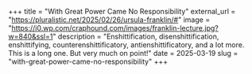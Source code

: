 +++
title = "With Great Power Came No Responsibility"
external_url = "https://pluralistic.net/2025/02/26/ursula-franklin/#"
image = "https://i0.wp.com/craphound.com/images/franklin-lecture.jpg?w=840&ssl=1"
description = "Enshittification, disenshittification, enshittifying, counterenshittificatory, antienshittificatory, and a lot more. This is a long one. But very much on point!"
date = 2025-03-19
slug = "with-great-power-came-no-responsibility"
+++ 